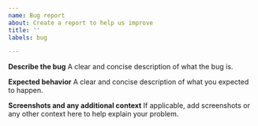 ```yaml
---
name: Bug report
about: Create a report to help us improve
title: ''
labels: bug

---
```


**Describe the bug**
A clear and concise description of what the bug is.

**Expected behavior**
A clear and concise description of what you expected to happen.

**Screenshots and any additional context**
If applicable, add screenshots or any other context here to help explain your problem.
